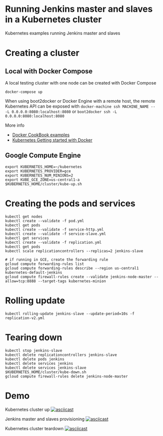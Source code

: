 Running Jenkins master and slaves in a Kubernetes cluster
=========================================================

Kubernetes examples running Jenkins master and slaves

Creating a cluster
==================

Local with Docker Compose
-------------------------

A local testing cluster with one node can be created with Docker Compose

```
docker-compose up
```

When using boot2docker or Docker Engine with a remote host, the remote Kubernetes API can be exposed
with `docker-machine ssh MACHINE_NAME -- -L 0.0.0.0:8080:localhost:8080` or `boot2docker ssh -L 0.0.0.0:8080:localhost:8080`

More info

* [Docker CookBook examples](https://github.com/how2dock/docbook/tree/master/ch05/docker)
* [Kubernetes Getting started with Docker](https://github.com/GoogleCloudPlatform/kubernetes/blob/master/docs/getting-started-guides/docker.md)

Google Compute Engine
---------------------

```
export KUBERNETES_HOME=~/kubernetes
export KUBERNETES_PROVIDER=gce
export KUBERNETES_NUM_MINIONS=2
export KUBE_GCE_ZONE=us-central1-a
$KUBERNETES_HOME/cluster/kube-up.sh
```

Creating the pods and services
==============================

```
kubectl get nodes
kubectl create --validate -f pod.yml
kubectl get pods
kubectl create --validate -f service-http.yml
kubectl create --validate -f service-slave.yml
kubectl get services
kubectl create --validate -f replication.yml
kubectl get pods
kubectl scale replicationcontrollers --replicas=2 jenkins-slave

# if running in GCE, create the forwarding rule
gcloud compute forwarding-rules list
gcloud compute forwarding-rules describe --region us-central1 kubernetes-default-jenkins
gcloud compute firewall-rules create --validate jenkins-node-master --allow=tcp:8888 --target-tags kubernetes-minion

```

Rolling update
==============

```
kubectl rolling-update jenkins-slave --update-period=10s -f replication-v2.yml
```

Tearing down
============

```
kubectl stop jenkins-slave
kubectl delete replicationcontrollers jenkins-slave
kubectl delete pods jenkins
kubectl delete services jenkins
kubectl delete services jenkins-slave
$KUBERNETES_HOME/cluster/kube-down.sh
gcloud compute firewall-rules delete jenkins-node-master
```

Demo
====

Kubernetes cluster up
[![asciicast](https://asciinema.org/a/18161.png)](https://asciinema.org/a/18161)

Jenkins master and slaves provisioning
[![asciicast](https://asciinema.org/a/18162.png)](https://asciinema.org/a/18162)

Kubernetes cluster teardown
[![asciicast](https://asciinema.org/a/18163.png)](https://asciinema.org/a/18163)
